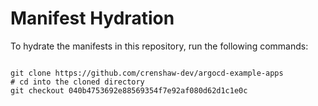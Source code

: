 
# Manifest Hydration

To hydrate the manifests in this repository, run the following commands:

```shell

git clone https://github.com/crenshaw-dev/argocd-example-apps
# cd into the cloned directory
git checkout 040b4753692e88569354f7e92af080d62d1c1e0c
```